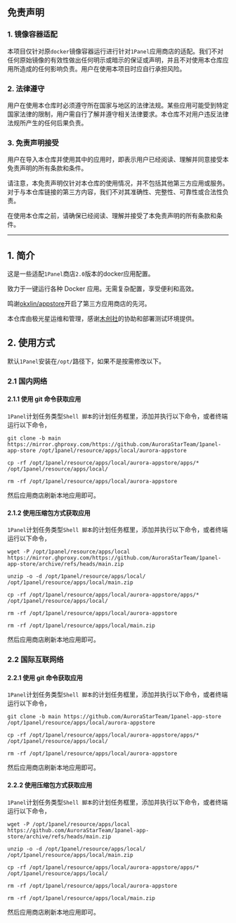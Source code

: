 ## 免责声明

### 1. 镜像容器适配
本项目仅针对原`docker`镜像容器运行进行针对`1Panel`应用商店的适配。我们不对任何原始镜像的有效性做出任何明示或暗示的保证或声明，并且不对使用本仓库应用所造成的任何影响负责。用户在使用本项目时应自行承担风险。

### 2. 法律遵守
用户在使用本仓库时必须遵守所在国家与地区的法律法规。某些应用可能受到特定国家法律的限制，用户需自行了解并遵守相关法律要求。本仓库不对用户违反法律法规所产生的任何后果负责。

### 3. 免责声明接受
用户在导入本仓库并使用其中的应用时，即表示用户已经阅读、理解并同意接受本免责声明的所有条款和条件。

请注意，本免责声明仅针对本仓库的使用情况，并不包括其他第三方应用或服务。对于与本仓库链接的第三方内容，我们不对其准确性、完整性、可靠性或合法性负责。

在使用本仓库之前，请确保已经阅读、理解并接受了本免责声明的所有条款和条件。

***
## 1. 简介

这是一些适配`1Panel`商店`2.0`版本的docker应用配置。

致力于一键运行各种 Docker 应用。无需复杂配置，享受便利和高效。

鸣谢[okxlin/appstore](https://github.com/okxlin/appstore)开启了第三方应用商店的先河。

本仓库由极光星运维和管理，感谢[木创社](https://takagi3.top)的协助和部署测试环境提供。

## 2. 使用方式

默认`1Panel`安装在`/opt/`路径下，如果不是按需修改以下。

### 2.1 国内网络

#### 2.1.1 使用 git 命令获取应用

`1Panel`计划任务类型`Shell 脚本`的计划任务框里，添加并执行以下命令，或者终端运行以下命令，
```shell
git clone -b main https://mirror.ghproxy.com/https://github.com/AuroraStarTeam/1panel-app-store /opt/1panel/resource/apps/local/aurora-appstore

cp -rf /opt/1panel/resource/apps/local/aurora-appstore/apps/* /opt/1panel/resource/apps/local/

rm -rf /opt/1panel/resource/apps/local/aurora-appstore
```

然后应用商店刷新本地应用即可。

#### 2.1.2 使用压缩包方式获取应用

`1Panel`计划任务类型`Shell 脚本`的计划任务框里，添加并执行以下命令，或者终端运行以下命令，
```shell
wget -P /opt/1panel/resource/apps/local https://mirror.ghproxy.com/https://github.com/AuroraStarTeam/1panel-app-store/archive/refs/heads/main.zip

unzip -o -d /opt/1panel/resource/apps/local/ /opt/1panel/resource/apps/local/main.zip

cp -rf /opt/1panel/resource/apps/local/aurora-appstore/apps/* /opt/1panel/resource/apps/local/

rm -rf /opt/1panel/resource/apps/local/aurora-appstore

rm -rf /opt/1panel/resource/apps/local/main.zip
```

然后应用商店刷新本地应用即可。

### 2.2 国际互联网络

#### 2.2.1 使用 git 命令获取应用

`1Panel`计划任务类型`Shell 脚本`的计划任务框里，添加并执行以下命令，或者终端运行以下命令，
```shell
git clone -b main https://github.com/AuroraStarTeam/1panel-app-store /opt/1panel/resource/apps/local/aurora-appstore

cp -rf /opt/1panel/resource/apps/local/aurora-appstore/apps/* /opt/1panel/resource/apps/local/

rm -rf /opt/1panel/resource/apps/local/aurora-appstore
```

然后应用商店刷新本地应用即可。

#### 2.2.2 使用压缩包方式获取应用

`1Panel`计划任务类型`Shell 脚本`的计划任务框里，添加并执行以下命令，或者终端运行以下命令，
```shell
wget -P /opt/1panel/resource/apps/local https://github.com/AuroraStarTeam/1panel-app-store/archive/refs/heads/main.zip

unzip -o -d /opt/1panel/resource/apps/local/ /opt/1panel/resource/apps/local/main.zip

cp -rf /opt/1panel/resource/apps/local/aurora-appstore/apps/* /opt/1panel/resource/apps/local/

rm -rf /opt/1panel/resource/apps/local/aurora-appstore

rm -rf /opt/1panel/resource/apps/local/main.zip
```

然后应用商店刷新本地应用即可。